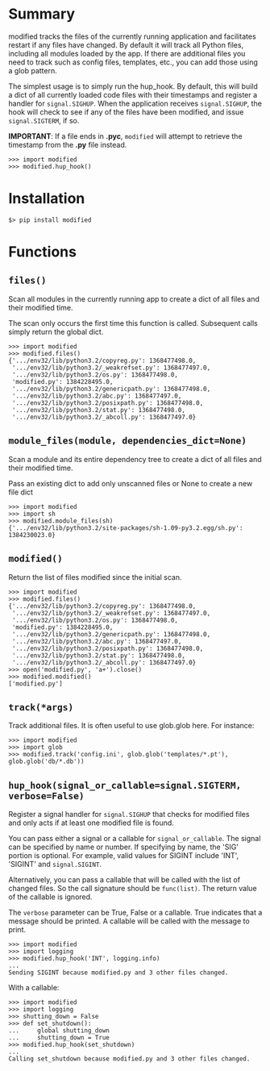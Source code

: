 Summary
=======

modified tracks the files of the currently running application and facilitates
restart if any files have changed. By default it will track all Python files,
including all modules loaded by the app. If there are additional files you
need to track such as config files, templates, etc., you can add those using
a glob pattern.

The simplest usage is to simply run the hup_hook. By default, this will build
a dict of all currently loaded code files with their timestamps and register
a handler for `signal.SIGHUP`. When the application receives `signal.SIGHUP`,
the hook will check to see if any of the files have been modified, and issue
`signal.SIGTERM`, if so.

**IMPORTANT**: If a file ends in **.pyc**, `modified` will attempt to retrieve
the timestamp from the **.py** file instead.

    >>> import modified
    >>> modified.hup_hook()


Installation
============

    $> pip install modified


Functions
=========

`files()`
---------

Scan all modules in the currently running app to create a dict of all files
and their modified time.

The scan only occurs the first time this function is called. Subsequent calls
simply return the global dict.

    >>> import modified
    >>> modified.files()
    {'.../env32/lib/python3.2/copyreg.py': 1368477498.0,
     '.../env32/lib/python3.2/_weakrefset.py': 1368477497.0,
     '.../env32/lib/python3.2/os.py': 1368477498.0,
     'modified.py': 1384228495.0,
     '.../env32/lib/python3.2/genericpath.py': 1368477498.0,
     '.../env32/lib/python3.2/abc.py': 1368477497.0,
     '.../env32/lib/python3.2/posixpath.py': 1368477498.0,
     '.../env32/lib/python3.2/stat.py': 1368477498.0,
     '.../env32/lib/python3.2/_abcoll.py': 1368477497.0}

`module_files(module, dependencies_dict=None)`
----------------------------------------------

Scan a module and its entire dependency tree to create a dict of all files
and their modified time.

Pass an existing dict to add only unscanned files or None to create a new
file dict

    >>> import modified
    >>> import sh
    >>> modified.module_files(sh)
    {'.../env32/lib/python3.2/site-packages/sh-1.09-py3.2.egg/sh.py': 1384230023.0}

`modified()`
------------

Return the list of files modified since the initial scan.

    >>> import modified
    >>> modified.files()
    {'.../env32/lib/python3.2/copyreg.py': 1368477498.0,
     '.../env32/lib/python3.2/_weakrefset.py': 1368477497.0,
     '.../env32/lib/python3.2/os.py': 1368477498.0,
     'modified.py': 1384228495.0,
     '.../env32/lib/python3.2/genericpath.py': 1368477498.0,
     '.../env32/lib/python3.2/abc.py': 1368477497.0,
     '.../env32/lib/python3.2/posixpath.py': 1368477498.0,
     '.../env32/lib/python3.2/stat.py': 1368477498.0,
     '.../env32/lib/python3.2/_abcoll.py': 1368477497.0}
    >>> open('modified.py', 'a+').close()
    >>> modified.modified()
    ['modified.py']

`track(*args)`
--------------

Track additional files. It is often useful to use glob.glob here.
For instance:

    >>> import modified
    >>> import glob
    >>> modified.track('config.ini', glob.glob('templates/*.pt'), glob.glob('db/*.db'))

`hup_hook(signal_or_callable=signal.SIGTERM, verbose=False)`
------------------------------------------------------------

Register a signal handler for `signal.SIGHUP` that checks for modified
files and only acts if at least one modified file is found.

You can pass either a signal or a callable for `signal_or_callable`.
The signal can be specified by name or number. If specifying by name,
the 'SIG' portion is optional. For example, valid values for SIGINT
include 'INT', 'SIGINT' and `signal.SIGINT`.

Alternatively, you can pass a callable that will be called with the list
of changed files. So the call signature should be `func(list)`. The return
value of the callable is ignored.

The `verbose` parameter can be True, False or a callable. True indicates that
a message should be printed. A callable will be called with the message to
print.

    >>> import modified
    >>> import logging
    >>> modified.hup_hook('INT', logging.info)
    ...
    Sending SIGINT because modified.py and 3 other files changed.

With a callable:

    >>> import modified
    >>> import logging
    >>> shutting_down = False
    >>> def set_shutdown():
    ...     global shutting_down
    ...     shutting_down = True
    >>> modified.hup_hook(set_shutdown)
    ...
    Calling set_shutdown because modified.py and 3 other files changed.
